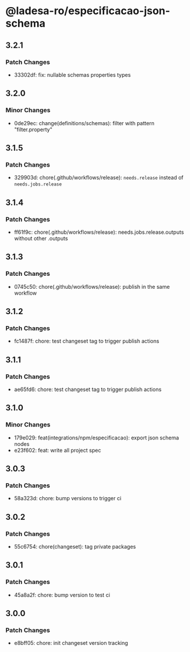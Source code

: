 # @ladesa-ro/especificacao-json-schema

## 3.2.1

### Patch Changes

- 33302df: fix: nullable schemas properties types

## 3.2.0

### Minor Changes

- 0de29ec: change(definitions/schemas): filter with pattern "filter.property"

## 3.1.5

### Patch Changes

- 329903d: chore(.github/workflows/release): `needs.release` instead of `needs.jobs.release`

## 3.1.4

### Patch Changes

- ff61f9c: chore(.github/workflows/release): needs.jobs.release.outputs without other .outputs

## 3.1.3

### Patch Changes

- 0745c50: chore(.github/workflows/release): publish in the same workflow

## 3.1.2

### Patch Changes

- fc1487f: chore: test changeset tag to trigger publish actions

## 3.1.1

### Patch Changes

- ae65fd6: chore: test changeset tag to trigger publish actions

## 3.1.0

### Minor Changes

- 179e029: feat(integrations/npm/especificacao): export json schema nodes
- e23f602: feat: write all project spec

## 3.0.3

### Patch Changes

- 58a323d: chore: bump versions to trigger ci

## 3.0.2

### Patch Changes

- 55c6754: chore(changeset): tag private packages

## 3.0.1

### Patch Changes

- 45a8a2f: chore: bump version to test ci

## 3.0.0

### Patch Changes

- e8bff05: chore: init changeset version tracking
